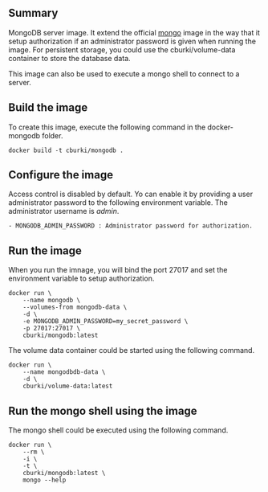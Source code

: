 Summary
-------

MongoDB server image. It extend the official [mongo](https://hub.docker.com/_/mongo/) 
image in the way that it setup authorization if an administrator password is
given when running the image. For persistent storage, you could use the 
cburki/volume-data container to store the database data.

This image can also be used to execute a mongo shell to connect to a
server.


Build the image
---------------

To create this image, execute the following command in the docker-mongodb
folder.

    docker build -t cburki/mongodb .


Configure the image
-------------------

Access control is disabled by default. Yo can enable it by providing a user
administrator password to the following environment variable. The administrator
username is *admin*.

    - MONGODB_ADMIN_PASSWORD : Administrator password for authorization.


Run the image
-------------

When you run the imnage, you will bind the port 27017 and set the environment
variable to setup authorization.

    docker run \
        --name mongodb \
        --volumes-from mongodb-data \
        -d \
        -e MONGODB_ADMIN_PASSWORD=my_secret_password \
        -p 27017:27017 \
        cburki/mongodb:latest

The volume data container could be started using the following command.

    docker run \
        --name mongodbdb-data \
        -d \
        cburki/volume-data:latest


Run the mongo shell using the image
-----------------------------------

The mongo shell could be executed using the following command.

    docker run \
        --rm \
        -i \
        -t \
        cburki/mongodb:latest \
        mongo --help
